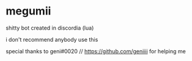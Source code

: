 # megumii
shitty bot created in discordia (lua)

i don't recommend anybody use this

special thanks to geni#0020 // https://github.com/geniiii for helping me
